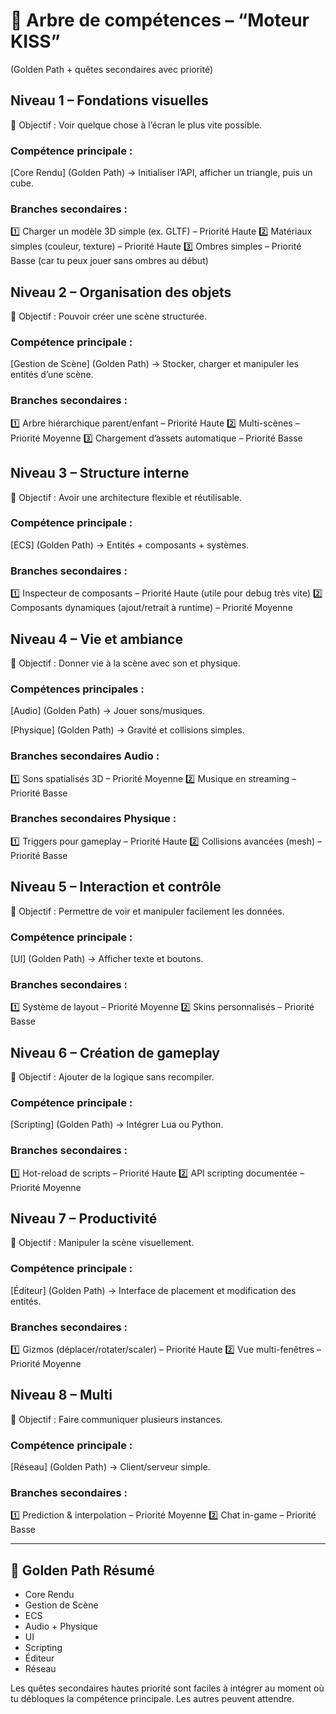 # 🌳 Arbre de compétences – “Moteur KISS”

(Golden Path + quêtes secondaires avec priorité)

## Niveau 1 – Fondations visuelles

🎯 Objectif : Voir quelque chose à l’écran le plus vite possible.

### Compétence principale :

[Core Rendu] (Golden Path) → Initialiser l’API, afficher un triangle, puis un cube.

### Branches secondaires :
1️⃣ Charger un modèle 3D simple (ex. GLTF) – Priorité Haute
2️⃣ Matériaux simples (couleur, texture) – Priorité Haute
3️⃣ Ombres simples – Priorité Basse (car tu peux jouer sans ombres au début)

## Niveau 2 – Organisation des objets

🎯 Objectif : Pouvoir créer une scène structurée.

### Compétence principale :

[Gestion de Scène] (Golden Path) → Stocker, charger et manipuler les entités d’une scène.

### Branches secondaires :
1️⃣ Arbre hiérarchique parent/enfant – Priorité Haute
2️⃣ Multi-scènes – Priorité Moyenne
3️⃣ Chargement d’assets automatique – Priorité Basse

## Niveau 3 – Structure interne

🎯 Objectif : Avoir une architecture flexible et réutilisable.

### Compétence principale :

[ECS] (Golden Path) → Entités + composants + systèmes.

### Branches secondaires :
1️⃣ Inspecteur de composants – Priorité Haute (utile pour debug très vite)
2️⃣ Composants dynamiques (ajout/retrait à runtime) – Priorité Moyenne

## Niveau 4 – Vie et ambiance

🎯 Objectif : Donner vie à la scène avec son et physique.

### Compétences principales :

[Audio] (Golden Path) → Jouer sons/musiques.

[Physique] (Golden Path) → Gravité et collisions simples.

### Branches secondaires Audio :
1️⃣ Sons spatialisés 3D – Priorité Moyenne
2️⃣ Musique en streaming – Priorité Basse

### Branches secondaires Physique :
1️⃣ Triggers pour gameplay – Priorité Haute
2️⃣ Collisions avancées (mesh) – Priorité Basse

## Niveau 5 – Interaction et contrôle

🎯 Objectif : Permettre de voir et manipuler facilement les données.

### Compétence principale :

[UI] (Golden Path) → Afficher texte et boutons.

### Branches secondaires :
1️⃣ Système de layout – Priorité Moyenne
2️⃣ Skins personnalisés – Priorité Basse

## Niveau 6 – Création de gameplay

🎯 Objectif : Ajouter de la logique sans recompiler.

### Compétence principale :

[Scripting] (Golden Path) → Intégrer Lua ou Python.

### Branches secondaires :
1️⃣ Hot-reload de scripts – Priorité Haute
2️⃣ API scripting documentée – Priorité Moyenne

## Niveau 7 – Productivité

🎯 Objectif : Manipuler la scène visuellement.

### Compétence principale :

[Éditeur] (Golden Path) → Interface de placement et modification des entités.

### Branches secondaires :
1️⃣ Gizmos (déplacer/rotater/scaler) – Priorité Haute
2️⃣ Vue multi-fenêtres – Priorité Moyenne

## Niveau 8 – Multi

🎯 Objectif : Faire communiquer plusieurs instances.

### Compétence principale :

[Réseau] (Golden Path) → Client/serveur simple.

### Branches secondaires :
1️⃣ Prediction & interpolation – Priorité Moyenne
2️⃣ Chat in-game – Priorité Basse

---

## 📜 Golden Path Résumé

- Core Rendu
- Gestion de Scène
- ECS
- Audio + Physique
- UI
- Scripting
- Éditeur
- Réseau

Les quêtes secondaires hautes priorité sont faciles à intégrer au moment où tu débloques la compétence principale. Les autres peuvent attendre.
